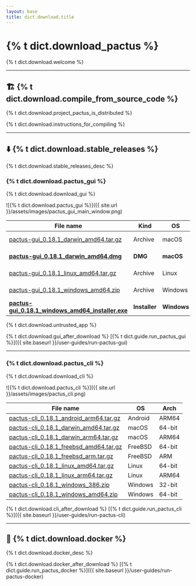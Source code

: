 ```yaml
---
layout: base
title: dict.download.title
---
```


# {% t dict.download_pactus %}

{% t dict.download.welcome %}

---

<h2 id="build">🏗️ {% t dict.download.compile_from_source_code %}</h2>

{% t dict.download.project_pactus_is_distributed %}

{% t dict.download.instructions_for_compiling %}

---

<h2 id="binary">⬇️ {% t dict.download.stable_releases %}</h2>

{% t dict.download.stable_releases_desc %}

<h3 id="gui">{% t dict.download.pactus_gui %}</h3>

{% t dict.download.download_gui %}

![{% t dict.download.pactus_gui %}]({{ site.url }}/assets/images/pactus_gui_main_window.png)

| **File name**                                                                                                                                                         | **Kind**      | **OS**      | **Arch** |
| --------------------------------------------------------------------------------------------------------------------------------------------------------------------- | ------------- | ----------- | -------- |
| [pactus-gui_0.18.1_darwin_amd64.tar.gz](https://github.com/pactus-project/pactus/releases/download/v0.18.1/pactus-gui_0.18.1_darwin_amd64.tar.gz)                     | Archive       | macOS       | 64-bit   |
| [**pactus-gui_0.18.1_darwin_amd64.dmg**](https://github.com/pactus-project/pactus/releases/download/v0.18.1/pactus-gui_0.18.1_darwin_amd64.dmg)                       | **DMG**       | **macOS**   | 64-bit   |
| [pactus-gui_0.18.1_linux_amd64.tar.gz](https://github.com/pactus-project/pactus/releases/download/v0.18.1/pactus-gui_0.18.1_linux_amd64.tar.gz)                       | Archive       | Linux       | 64-bit   |
| [pactus-gui_0.18.1_windows_amd64.zip](https://github.com/pactus-project/pactus/releases/download/v0.18.1/pactus-gui_0.18.1_windows_amd64.zip)                         | Archive       | Windows     | 64-bit   |
| [**pactus-gui_0.18.1_windows_amd64_installer.exe**](https://github.com/pactus-project/pactus/releases/download/v0.18.1/pactus-gui_0.18.1_windows_amd64_installer.exe) | **Installer** | **Windows** | 64-bit   |

<div class="alert alert-warning">
  {% t dict.download.untrusted_app %}
</div>

{% t dict.download.gui_after_download %} [{% t dict.guide.run_pactus_gui %}]({{ site.baseurl }}/user-guides/run-pactus-gui)

---

<h3 id="cli">{% t dict.download.pactus_cli %}</h3>

{% t dict.download.download_cli %}

![{% t dict.download.pactus_cli %}]({{ site.url }}/assets/images/pactus_cli.png)

| **File name**                                                                                                                                       | **OS**  | **Arch** |
| --------------------------------------------------------------------------------------------------------------------------------------------------- | ------- | -------- |
| [pactus-cli_0.18.1_android_arm64.tar.gz](https://github.com/pactus-project/pactus/releases/download/v0.18.1/pactus-cli_0.18.1_android_arm64.tar.gz) | Android | ARM64    |
| [pactus-cli_0.18.1_darwin_amd64.tar.gz](https://github.com/pactus-project/pactus/releases/download/v0.18.1/pactus-cli_0.18.1_darwin_amd64.tar.gz)   | macOS   | 64-bit   |
| [pactus-cli_0.18.1_darwin_arm64.tar.gz](https://github.com/pactus-project/pactus/releases/download/v0.18.1/pactus-cli_0.18.1_darwin_arm64.tar.gz)   | macOS   | ARM64    |
| [pactus-cli_0.18.1_freebsd_amd64.tar.gz](https://github.com/pactus-project/pactus/releases/download/v0.18.1/pactus-cli_0.18.1_freebsd_amd64.tar.gz) | FreeBSD | 64-bit   |
| [pactus-cli_0.18.1_freebsd_arm.tar.gz](https://github.com/pactus-project/pactus/releases/download/v0.18.1/pactus-cli_0.18.1_freebsd_arm.tar.gz)     | FreeBSD | ARM      |
| [pactus-cli_0.18.1_linux_amd64.tar.gz](https://github.com/pactus-project/pactus/releases/download/v0.18.1/pactus-cli_0.18.1_linux_amd64.tar.gz)     | Linux   | 64-bit   |
| [pactus-cli_0.18.1_linux_arm64.tar.gz](https://github.com/pactus-project/pactus/releases/download/v0.18.1/pactus-cli_0.18.1_linux_arm64.tar.gz)     | Linux   | ARM64    |
| [pactus-cli_0.18.1_windows_386.zip](https://github.com/pactus-project/pactus/releases/download/v0.18.1/pactus-cli_0.18.1_windows_386.zip)           | Windows | 32-bit   |
| [pactus-cli_0.18.1_windows_amd64.zip](https://github.com/pactus-project/pactus/releases/download/v0.18.1/pactus-cli_0.18.1_windows_amd64.zip)       | Windows | 64-bit   |

{% t dict.download.cli_after_download %} [{% t dict.guide.run_pactus_cli %}]({{ site.baseurl }}/user-guides/run-pactus-cli)

---

<h2 id="docker">🐳 {% t dict.download.docker %}</h2>

{% t dict.download.docker_desc %}

{% t dict.download.docker_after_download %} [{% t dict.guide.run_pactus_docker %}]({{ site.baseurl }}/user-guides/run-pactus-docker)
